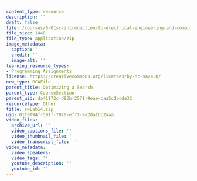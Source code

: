 ```yaml
---
content_type: resource
description: ''
draft: false
file: /courses/6-01sc-introduction-to-electrical-engineering-and-computer-science-i-spring-2011/01f0f94f591f7020ef718a2dafbc2aaa_swLab14.zip
file_size: 1448
file_type: application/zip
image_metadata:
  caption: ''
  credit: ''
  image-alt: ''
learning_resource_types:
- Programming Assignments
license: https://creativecommons.org/licenses/by-nc-sa/4.0/
ocw_type: OCWFile
parent_title: Optimizing a Search
parent_type: CourseSection
parent_uid: da41172c-d83b-2571-9eae-caa5c1bcde32
resourcetype: Other
title: swLab14.zip
uid: 01f0f94f-591f-7020-ef71-8a2dafbc2aaa
video_files:
  archive_url: ''
  video_captions_file: ''
  video_thumbnail_file: ''
  video_transcript_file: ''
video_metadata:
  video_speakers: ''
  video_tags: ''
  youtube_description: ''
  youtube_id: ''
---
```

